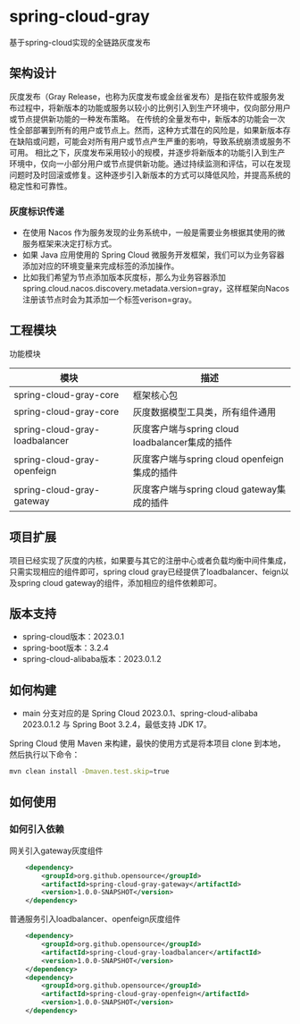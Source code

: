 # spring-cloud-gray
基于spring-cloud实现的全链路灰度发布

## 架构设计

灰度发布（Gray Release，也称为灰度发布或金丝雀发布）是指在软件或服务发布过程中，将新版本的功能或服务以较小的比例引入到生产环境中，仅向部分用户或节点提供新功能的一种发布策略。
在传统的全量发布中，新版本的功能会一次性全部部署到所有的用户或节点上。然而，这种方式潜在的风险是，如果新版本存在缺陷或问题，可能会对所有用户或节点产生严重的影响，导致系统崩溃或服务不可用。
相比之下，灰度发布采用较小的规模，并逐步将新版本的功能引入到生产环境中，仅向一小部分用户或节点提供新功能。通过持续监测和评估，可以在发现问题时及时回滚或修复。这种逐步引入新版本的方式可以降低风险，并提高系统的稳定性和可靠性。

### 灰度标识传递
- 在使用 Nacos 作为服务发现的业务系统中，一般是需要业务根据其使用的微服务框架来决定打标方式。
- 如果 Java 应用使用的 Spring Cloud 微服务开发框架，我们可以为业务容器添加对应的环境变量来完成标签的添加操作。
- 比如我们希望为节点添加版本灰度标，那么为业务容器添加spring.cloud.nacos.discovery.metadata.version=gray，这样框架向Nacos注册该节点时会为其添加一个标签verison=gray。


## 工程模块
功能模块

模块 | 描述
--- | ---
spring-cloud-gray-core | 框架核心包
spring-cloud-gray-core | 灰度数据模型工具类，所有组件通用
spring-cloud-gray-loadbalancer | 灰度客户端与spring cloud loadbalancer集成的插件
spring-cloud-gray-openfeign | 灰度客户端与spring cloud openfeign集成的插件
spring-cloud-gray-gateway | 灰度客户端与spring cloud gateway集成的插件

## 项目扩展
项目已经实现了灰度的内核，如果要与其它的注册中心或者负载均衡中间件集成，只需实现相应的组件即可，spring cloud gray已经提供了loadbalancer、feign以及spring cloud gateway的组件，添加相应的组件依赖即可。

## 版本支持
- spring-cloud版本：2023.0.1
- spring-boot版本：3.2.4
- spring-cloud-alibaba版本：2023.0.1.2

## 如何构建
* main 分支对应的是 Spring Cloud 2023.0.1、spring-cloud-alibaba 2023.0.1.2 与 Spring Boot 3.2.4，最低支持 JDK 17。

Spring Cloud 使用 Maven 来构建，最快的使用方式是将本项目 clone 到本地，然后执行以下命令：
```bash
mvn clean install -Dmaven.test.skip=true
```

## 如何使用

### 如何引入依赖

网关引入gateway灰度组件
```xml
    <dependency>
        <groupId>org.github.opensource</groupId>
        <artifactId>spring-cloud-gray-gateway</artifactId>
        <version>1.0.0-SNAPSHOT</version>
    </dependency>
```
普通服务引入loadbalancer、openfeign灰度组件
```xml
    <dependency>
        <groupId>org.github.opensource</groupId>
        <artifactId>spring-cloud-gray-loadbalancer</artifactId>
        <version>1.0.0-SNAPSHOT</version>
    </dependency>
    <dependency>
        <groupId>org.github.opensource</groupId>
        <artifactId>spring-cloud-gray-openfeign</artifactId>
        <version>1.0.0-SNAPSHOT</version>
    </dependency>
```
